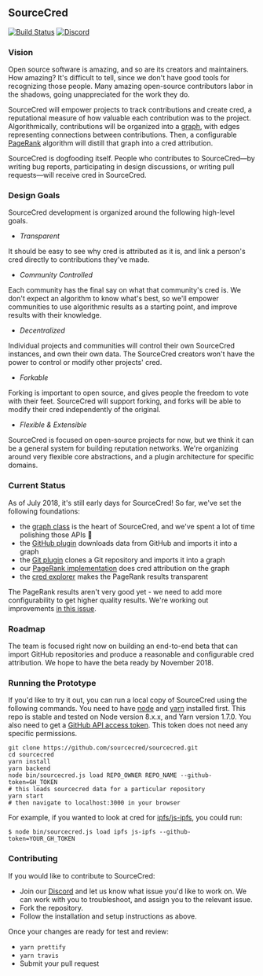 ## SourceCred

[![Build Status](https://travis-ci.org/sourcecred/sourcecred.svg?branch=master)](https://travis-ci.org/sourcecred/sourcecred)
[![Discord](https://img.shields.io/discord/453243919774253079.svg)](https://discord.gg/tsBTgc9)

### Vision

Open source software is amazing, and so are its creators and maintainers.  How
amazing? It's difficult to tell, since we don't have good tools for recognizing
those people. Many amazing open-source contributors labor in the shadows, going
unappreciated for the work they do.

SourceCred will empower projects to track contributions and create cred, a
reputational measure of how valuable each contribution was to the project.
Algorithmically, contributions will be organized into a [graph], with edges
representing connections between contributions. Then, a configurable [PageRank]
algorithm will distill that graph into a cred attribution.

[graph]: https://en.wikipedia.org/wiki/Graph_(discrete_mathematics)
[PageRank]: https://en.wikipedia.org/wiki/PageRank

SourceCred is dogfooding itself. People who contributes to SourceCred—by
writing bug reports, participating in design discussions, or writing pull
requests—will receive cred in SourceCred.

### Design Goals

SourceCred development is organized around the following high-level goals.

- *Transparent*

It should be easy to see why cred is attributed as it is, and link a person's
cred directly to contributions they've made.

- *Community Controlled*

Each community has the final say on what that community's cred is. We don't
expect an algorithm to know what's best, so we'll empower communities to use
algorithmic results as a starting point, and improve results with their
knowledge.

- *Decentralized*

Individual projects and communities will control their own SourceCred
instances, and own their own data. The SourceCred creators won't have the power
to control or modify other projects' cred.

- *Forkable*

Forking is important to open source, and gives people the freedom to vote with
their feet. SourceCred will support forking, and forks will be able to modify
their cred independently of the original.

- *Flexible & Extensible*

SourceCred is focused on open-source projects for now, but we think it can be a
general system for building reputation networks. We're organizing around very
flexible core abstractions, and a plugin architecture for specific domains.

### Current Status

As of July 2018, it's still early days for SourceCred! So far, we've set the
following foundations:

- the [graph class] is the heart of SourceCred, and we've spent a lot of time
polishing those APIs 🙂
- the [GitHub plugin] downloads data from GitHub and imports it into a graph
- the [Git plugin] clones a Git repository and imports it into a graph
- our [PageRank implementation] does cred attribution on the graph
- the [cred explorer] makes the PageRank results transparent

[graph class]: https://github.com/sourcecred/sourcecred/blob/master/src/core/graph.js
[Git plugin]: https://github.com/sourcecred/sourcecred/tree/master/src/plugins/git
[GitHub plugin]: https://github.com/sourcecred/sourcecred/tree/master/src/plugins/github
[PageRank implementation]: https://github.com/sourcecred/sourcecred/blob/master/src/core/attribution/pagerank.js
[cred explorer]: https://github.com/sourcecred/sourcecred/tree/master/src/app/credExplorer

The PageRank results aren't very good yet - we need to add more configurability
to get higher quality results. We're working out improvements [in this issue].

[in this issue]: https://github.com/sourcecred/sourcecred/issues/476

### Roadmap

The team is focused right now on building an end-to-end beta that can import
GitHub repositories and produce a reasonable and configurable cred attribution.
We hope to have the beta ready by November 2018.

### Running the Prototype

If you'd like to try it out, you can run a local copy of SourceCred using the
following commands. You need to have [node] and [yarn] installed first. This repo
 is stable and tested on Node version 8.x.x, and Yarn version 1.7.0.
You also need to get a [GitHub API access token]. This token does not need any
specific permissions.

[node]: https://nodejs.org/en/
[yarn]: https://yarnpkg.com/lang/en/
[GitHub API access token]: https://github.com/settings/tokens

```
git clone https://github.com/sourcecred/sourcecred.git
cd sourcecred
yarn install
yarn backend
node bin/sourcecred.js load REPO_OWNER REPO_NAME --github-token=GH_TOKEN
# this loads sourcecred data for a particular repository
yarn start
# then navigate to localhost:3000 in your browser
```

For example, if you wanted to look at cred for [ipfs/js-ipfs], you could run:
```
$ node bin/sourcecred.js load ipfs js-ipfs --github-token=YOUR_GH_TOKEN
```

[ipfs/js-ipfs]: https://github.com/ipfs/js-ipfs

### Contributing

If you would like to contribute to SourceCred:
* Join our [Discord] and let us know what issue you'd like to work on. We can work
with you to troubleshoot, and assign you to the relevant issue.
* Fork the repository.
* Follow the installation and setup instructions as above.

Once your changes are ready for test and review:
* `yarn prettify`
* `yarn travis`
* Submit your pull request

[Discord]: https://discord.gg/tsBTgc9
